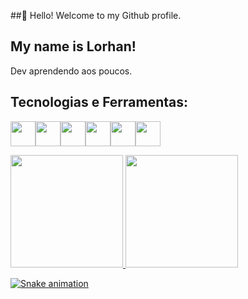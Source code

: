 ##👋 Hello! Welcome to my Github profile.
## My name is Lorhan!

Dev aprendendo aos poucos.

## Tecnologias e Ferramentas:
<img loading="lazy" src="https://cdn.jsdelivr.net/gh/devicons/devicon@latest/icons/css3/css3-plain.svg" width="40" height="40" /><img loading="lazy" src="https://cdn.jsdelivr.net/gh/devicons/devicon@latest/icons/java/java-original.svg" width="40" height="40" /><img loading="lazy" src="https://cdn.jsdelivr.net/gh/devicons/devicon@latest/icons/mysql/mysql-original.svg" width="40" height="40" /><img loading="lazy" src="https://cdn.jsdelivr.net/gh/devicons/devicon@latest/icons/railway/railway-original.svg" width="40" height="40" /><img loading="lazy" src="https://cdn.jsdelivr.net/gh/devicons/devicon@latest/icons/github/github-original.svg" width="40" height="40" /><img loading="lazy" src="https://cdn.jsdelivr.net/gh/devicons/devicon@latest/icons/html5/html5-original.svg" width="40" height="40" />
          
          
<div>
<a href="https://github.com/LorhanPierre">
<img loading="lazy" height="180em" src="https://github-readme-stats.vercel.app/api/top-langs/?username=LorhanPierre&layout=compact&langs_count=7&theme=dracula"/>
<img loading="lazy" height="180em" src="https://github-readme-stats.vercel.app/api?username=LorhanPierre&show_icons=true&theme=dracula&include_all_commits=true&count_private=true"/>
</div>          

![Snake animation](https://github.com/LorhanPierre/LorhanPierre/blob/output/github-contribution-grid-snake.svg)
